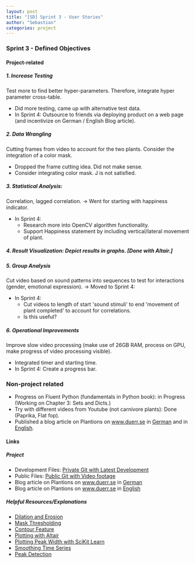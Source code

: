 ```yaml
---
layout: post
title: "[SD] Sprint 3 - User Stories"
author: "Sebastian"
categories: project
---
```

### Sprint 3 - Defined Objectives

#### Project-related

##### 1. Increase Testing

Test more to find better hyper-parameters. Therefore, integrate hyper parameter cross-table.
- Did more testing, came up with alternative test data.
- In Sprint 4: Outsource to friends via deploying product on a web page (and incentivize on German / English Blog article).

##### 2. Data Wrangling

Cutting frames from video to account for the two plants. Consider the integration of a color mask.
- Dropped the frame cutting idea. Did not make sense.
- Consider integrating color mask. J is not satisfied.

##### 3. __Statistical Analysis__:

Correlation, lagged correlation. -> Went for starting with happiness indicator.
- In Sprint 4:
    - Research more into OpenCV algorithm functionality.
    - Support Happiness statement by including vertical/lateral movement of plant.

##### 4. Result Visualization: Depict results in graphs. [Done with Altair.]

##### 5. Group Analysis

Cut video based on sound patterns into sequences to test for interactions (gender,  emotional expression). -> Moved to Sprint 4:
- In Sprint 4:
    - Cut videos to length of start 'sound stimuli' to end 'movement of plant completed' to account for correlations.
    - Is this useful?

##### 6. Operational Improvements

Improve slow video processing (make use of 26GB RAM, process on GPU, make progress of video processing visible).
- Integrated timer and starting time.
- In Sprint 4: Create a progress bar.

### Non-project related

- Progress on Fluent Python (fundamentals in Python book): in Progress (Working on Chapter 3: Sets and Dicts.)
- Try with different videos from Youtube (not carnivore plants): Done (Paprika, Flat fop).
- Published a blog article on Plantions on www.duerr.se in [German](https://seduerr91.github.io/blog/object-tracker_ger) and in [English](https://seduerr91.github.io/blog/object-tracker).

#### Links

##### Project

- Development Files: [Private Git with Latest Development](https://github.com/plantions/video-edge-extractor/)
- Public Files: [Public Git with Video footage](https://github.com/plantions/published)
- Blog article on Plantions on www.duerr.se in [German](https://seduerr91.github.io/blog/object-tracker_ger)
- Blog article on Plantions on www.duerr.se in [English](https://seduerr91.github.io/blog/object-tracker)

##### Helpful Resources/Explanations
- [Dilation and Erosion](https://docs.opencv.org/2.4/doc/tutorials/imgproc/erosion_dilatation/erosion_dilatation.html)
- [Mask Thresholding](https://docs.opencv.org/3.4/d7/d4d/tutorial_py_thresholding.html)
- [Contour Feature](https://docs.opencv.org/trunk/dd/d49/tutorial_py_contour_features.html)
- [Plotting with Altair](https://altair-viz.github.io/getting_started/overview.html)
- [Plotting Peak Width with SciKit Learn](https://docs.scipy.org/doc/scipy/reference/generated/scipy.signal.peak_widths.html#scipy.signal.peak_widths)
- [Smoothing Time Series](https://towardsdatascience.com/time-series-in-python-exponential-smoothing-and-arima-processes-2c67f2a52788)
- [Peak Detection](https://pythonawesome.com/overview-of-the-peaks-dectection-algorithms-available-in-python/)
